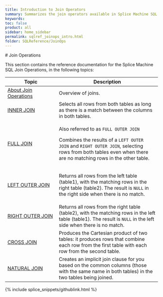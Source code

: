 ```yaml
---
title: Introduction to Join Operators
summary: Summarizes the join operators available in Splice Machine SQL
keywords:
toc: false
product: all
sidebar: home_sidebar
permalink: sqlref_joinops_intro.html
folder: SQLReference/JoinOps
---
```

<section>
<div class="TopicContent" data-swiftype-index="true" markdown="1">
# Join Operations

This section contains the reference documentation for the Splice Machine
SQL Join Operations, in the following topics:

<table summary="Summary table with links to and descriptions of join operation topics">
    <col />
    <col />
    <thead>
        <tr>
            <th>Topic</th>
            <th>Description</th>
        </tr>
    </thead>
    <tbody>
        <tr>
            <td><a href="sqlref_joinops_about.html">About Join Operations</a></td>
            <td>Overview of joins.</td>
        </tr>
        <tr>
            <td class="CodeFont"><a href="sqlref_joinops_innerjoin.html">INNER JOIN</a></td>
            <td>Selects all rows from both tables as long as there is a match between the columns in both tables.</td>
        </tr>
        <tr>
            <td class="CodeFont"><a href="sqlref_joinops_fulljoin.html">FULL JOIN</a></td>
            <td><p>Also referred to as <code>FULL OUTER JOIN</code></p>
                <p>Combines the results of a <code>LEFT OUTER JOIN</code> and <code>RIGHT OUTER JOIN</code>, selecting rows from both tables even when there are no matching rows in the other table.</p>
            </td>
        </tr>
        <tr>
            <td class="CodeFont"><a href="sqlref_joinops_leftouterjoin.html">LEFT OUTER JOIN</a></td>
            <td>
                <p>Returns all rows from the left table (table1), with the matching rows in the right table (table2). The result is <code>NULL</code> in the right side when there is no match.</p>
            </td>
        </tr>
        <tr>
            <td class="CodeFont"><a href="sqlref_joinops_rightouterjoin.html">RIGHT OUTER JOIN</a></td>
            <td>Returns all rows from the right table (table2), with the matching rows in the left table (table1). The result is <code>NULL</code> in the left side when there is no match.</td>
        </tr>
        <tr>
            <td class="CodeFont"><a href="sqlref_joinops_crossjoin.html">CROSS JOIN</a></td>
            <td>Produces the Cartesian product of two tables: it produces rows that combine each row from the first table with each row from the second table.</td>
        </tr>
        <tr>
            <td class="CodeFont"><a href="sqlref_joinops_naturaljoin.html">NATURAL JOIN</a></td>
            <td> Creates an implicit join clause for you based on the common columns (those with the same name in both tables) in the two tables being joined. </td>
        </tr>
    </tbody>
</table>
{% include splice_snippets/githublink.html %}
</div>
</section>
